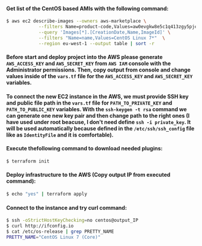 #### Get list of the CentOS based AMIs with the following command:

```bash
$ aws ec2 describe-images --owners aws-marketplace \
            --filters Name=product-code,Values=aw0evgkw8e5c1q413zgy5pjce \
            --query 'Images[*].[CreationDate,Name,ImageId]' \
            --filters "Name=name,Values=CentOS Linux 7*"  \
            --region eu-west-1 --output table | sort -r
```

#### Before start and deploy project into the AWS please generate `AWS_ACCESS_KEY` and `AWS_SECRET_KEY` from `AWS IAM` console with the Administrator permissions. Then, copy output from console and change values inside of the `vars.tf` file for the  `AWS_ACCESS_KEY` and `AWS_SECRET_KEY` variables. 

#### To connect the new EC2 instance in the AWS, we must provide SSH key and public file path in the `vars.tf` file for `PATH_TO_PRIVATE_KEY` and `PATH_TO_PUBLIC_KEY` variables. With the `ssh-keygen -t rsa` command we can generate one new key pair and then change path to the right ones (I have used under root beacuse, I don't need define `ssh -i private_key`. It will be used automatically because defined in the `/etc/ssh/ssh_config` file like as `IdentityFile` and it is comfortable). 

#### Execute thefollowing command to download needed plugins:
```bash
$ terraform init
```

#### Deploy infrastructure to the AWS (Copy output IP from executed command):
```bash
$ echo "yes" | terraform apply
```

#### Connect to the instance and try curl command:
```bash
$ ssh -oStrictHostKeyChecking=no centos@output_IP
$ curl http://ifconfig.io
$ cat /etc/os-release | grep PRETTY_NAME
PRETTY_NAME="CentOS Linux 7 (Core)"
```


